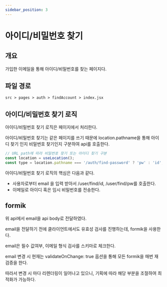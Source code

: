 ```yaml
---
sidebar_position: 3
---
```


# 아이디/비밀번호 찾기

## 개요

가입한 이메일을 통해 아이디/비밀번호를 찾는 페이지다.

## 파일 경로

```text
src > pages > auth > findAccount > index.jsx
```

## 아이디/비밀번호 찾기 로직

아이디/비밀번호 찾기 로직은 페이지에서 처리한다.

아이디/비밀번호 찾기는 같은 페이지를 쓰기 때문에 location.pathname을 통해 아이디 찾기 인지 비밀번호 찾기인지 구분하여 api를 호출한다.

```js
// URL path에 따라 비밀번호 찾기 또는 아이디 찾기 구분
const location = useLocation();
const type = location.pathname === '/auth/find-password' ? 'pw' : 'id';
```

아이디/비밀번호 찾기 로직의 핵심은 다음과 같다.

- 사용자로부터 email 을 입력 받아서 /user/find/id, /user/find/pw를 호출한다.
- 이메일로 아이디 혹은 임시 비밀번호를 전송한다.

## formik

위 api에서 email을 api body로 전달하였다.

email을 전달하기 전에 클라이언트에서도 유효성 검사를 진행하는데, formik을 사용한다.

email은 필수 값여부, 이메일 형식 검사를 스키마로 체크한다.

email 변경 시 현재는 validateOnChange: true 옵션을 통해 모든 formik을 매번 재 검증을 한다.

따라서 변경 시 마다 리렌더링이 일어나고 있으니, 기획에 따라 해당 부분을 조절하여 최적화가 가능하다.
